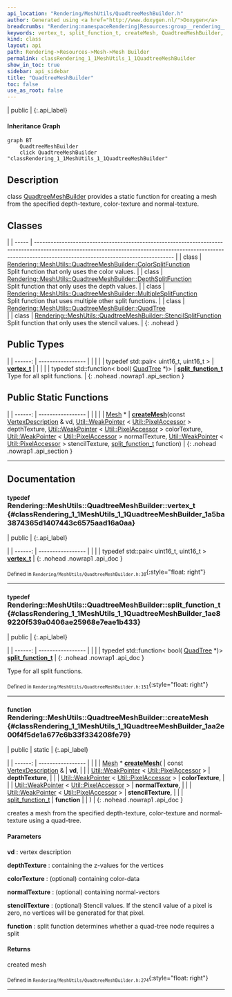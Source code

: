 ```yaml
---
api_location: "Rendering/MeshUtils/QuadtreeMeshBuilder.h"
author: Generated using <a href="http://www.doxygen.nl/">Doxygen</a>
breadcrumbs: "Rendering:namespaceRendering|Resources:group__rendering__resources|Mesh:group__mesh|Mesh Builder:group__mesh__builder"
keywords: vertex_t, split_function_t, createMesh, QuadtreeMeshBuilder, ~QuadtreeMeshBuilder, createDebugOutput
kind: class
layout: api
path: Rendering->Resources->Mesh->Mesh Builder
permalink: classRendering_1_1MeshUtils_1_1QuadtreeMeshBuilder
show_in_toc: true
sidebar: api_sidebar
title: "QuadtreeMeshBuilder"
toc: false
use_as_root: false
---
```


| public |
{:.api_label}

#### Inheritance Graph

```mermaid
graph BT
	QuadtreeMeshBuilder
	click QuadtreeMeshBuilder "classRendering_1_1MeshUtils_1_1QuadtreeMeshBuilder"
```

## Description



class [QuadtreeMeshBuilder](classRendering_1_1MeshUtils_1_1QuadtreeMeshBuilder) provides a static function for creating a mesh from the specified depth-texture, color-texture and normal-texture.



## Classes

|
| ----- | -------------------------------------------------------------------------------------------------------------------------------------------------------------------------------------------------------------- | 
| class | [Rendering::MeshUtils::QuadtreeMeshBuilder::ColorSplitFunction](classRendering_1_1MeshUtils_1_1QuadtreeMeshBuilder_1_1ColorSplitFunction) <br/> Split function that only uses the color values.                | 
| class | [Rendering::MeshUtils::QuadtreeMeshBuilder::DepthSplitFunction](classRendering_1_1MeshUtils_1_1QuadtreeMeshBuilder_1_1DepthSplitFunction) <br/> Split function that only uses the depth values.                | 
| class | [Rendering::MeshUtils::QuadtreeMeshBuilder::MultipleSplitFunction](classRendering_1_1MeshUtils_1_1QuadtreeMeshBuilder_1_1MultipleSplitFunction) <br/> Split function that uses multiple other split functions. | 
| class | [Rendering::MeshUtils::QuadtreeMeshBuilder::QuadTree](classRendering_1_1MeshUtils_1_1QuadtreeMeshBuilder_1_1QuadTree) <br/>                                                                                    | 
| class | [Rendering::MeshUtils::QuadtreeMeshBuilder::StencilSplitFunction](classRendering_1_1MeshUtils_1_1QuadtreeMeshBuilder_1_1StencilSplitFunction) <br/> Split function that only uses the stencil values.          | 
{: .nohead }

## Public Types

|
| ------: | ----------------- |
|  | |
| typedef std::pair< uint16_t, uint16_t > | **[vertex_t](#classRendering_1_1MeshUtils_1_1QuadtreeMeshBuilder_1a5ba3874365d1407443c6575aad16a0aa)**  |
|  | |
| typedef std::function< bool( [QuadTree](classRendering_1_1MeshUtils_1_1QuadtreeMeshBuilder_1_1QuadTree) *)> | **[split_function_t](#classRendering_1_1MeshUtils_1_1QuadtreeMeshBuilder_1ae89220f539a0406ae25968e7eae1b433)**  <br/> Type for all split functions. |
{: .nohead .nowrap1 .api_section }


## Public Static Functions

|
| ------: | ----------------- |
|  | |
| [Mesh](classRendering_1_1Mesh) * | **[createMesh](#classRendering_1_1MeshUtils_1_1QuadtreeMeshBuilder_1aa2e00f4f5de1a677c6b33f334208fe79)**(const [VertexDescription](classRendering_1_1VertexDescription) & vd,  [Util::WeakPointer](classUtil_1_1WeakPointer) < [Util::PixelAccessor](classUtil_1_1PixelAccessor) > depthTexture,  [Util::WeakPointer](classUtil_1_1WeakPointer) < [Util::PixelAccessor](classUtil_1_1PixelAccessor) > colorTexture,  [Util::WeakPointer](classUtil_1_1WeakPointer) < [Util::PixelAccessor](classUtil_1_1PixelAccessor) > normalTexture,  [Util::WeakPointer](classUtil_1_1WeakPointer) < [Util::PixelAccessor](classUtil_1_1PixelAccessor) > stencilTexture,  [split_function_t](classRendering_1_1MeshUtils_1_1QuadtreeMeshBuilder#classRendering_1_1MeshUtils_1_1QuadtreeMeshBuilder_1ae89220f539a0406ae25968e7eae1b433)  function) |
{: .nohead .nowrap1 .api_section }


-------------------------------------------------------------------

## Documentation

### <small>typedef</small><br/> Rendering::MeshUtils::QuadtreeMeshBuilder::vertex_t {#classRendering_1_1MeshUtils_1_1QuadtreeMeshBuilder_1a5ba3874365d1407443c6575aad16a0aa}

| public |
{:.api_label}

|
| ------: | ----------------- |
|  |
| typedef std::pair< uint16_t, uint16_t > **[vertex_t](#classRendering_1_1MeshUtils_1_1QuadtreeMeshBuilder_1a5ba3874365d1407443c6575aad16a0aa)**  |
{: .nohead .nowrap1 .api_doc }





<sub>Defined in `Rendering/MeshUtils/QuadtreeMeshBuilder.h:38`</sub>{:style="float: right"}

-------------------------------------------------------------------

### <small>typedef</small><br/> Rendering::MeshUtils::QuadtreeMeshBuilder::split_function_t {#classRendering_1_1MeshUtils_1_1QuadtreeMeshBuilder_1ae89220f539a0406ae25968e7eae1b433}

| public |
{:.api_label}

|
| ------: | ----------------- |
|  |
| typedef std::function< bool( [QuadTree](classRendering_1_1MeshUtils_1_1QuadtreeMeshBuilder_1_1QuadTree) *)> **[split_function_t](#classRendering_1_1MeshUtils_1_1QuadtreeMeshBuilder_1ae89220f539a0406ae25968e7eae1b433)**  |
{: .nohead .nowrap1 .api_doc }

Type for all split functions.





<sub>Defined in `Rendering/MeshUtils/QuadtreeMeshBuilder.h:151`</sub>{:style="float: right"}

-------------------------------------------------------------------

### <small>function</small><br/> Rendering::MeshUtils::QuadtreeMeshBuilder::createMesh {#classRendering_1_1MeshUtils_1_1QuadtreeMeshBuilder_1aa2e00f4f5de1a677c6b33f334208fe79}

| public | static |
{:.api_label}

|
| ------: | ----------------- |
|  |
| [Mesh](classRendering_1_1Mesh) * **[createMesh](#classRendering_1_1MeshUtils_1_1QuadtreeMeshBuilder_1aa2e00f4f5de1a677c6b33f334208fe79)**( | const [VertexDescription](classRendering_1_1VertexDescription) & | **vd**, |
| |  [Util::WeakPointer](classUtil_1_1WeakPointer) < [Util::PixelAccessor](classUtil_1_1PixelAccessor) > | **depthTexture**, |
| |  [Util::WeakPointer](classUtil_1_1WeakPointer) < [Util::PixelAccessor](classUtil_1_1PixelAccessor) > | **colorTexture**, |
| |  [Util::WeakPointer](classUtil_1_1WeakPointer) < [Util::PixelAccessor](classUtil_1_1PixelAccessor) > | **normalTexture**, |
| |  [Util::WeakPointer](classUtil_1_1WeakPointer) < [Util::PixelAccessor](classUtil_1_1PixelAccessor) > | **stencilTexture**, |
| |  [split_function_t](classRendering_1_1MeshUtils_1_1QuadtreeMeshBuilder#classRendering_1_1MeshUtils_1_1QuadtreeMeshBuilder_1ae89220f539a0406ae25968e7eae1b433)  | **function** |
|   ) |
{: .nohead .nowrap1 .api_doc }



creates a mesh from the specified depth-texture, color-texture and normal-texture using a quad-tree.


#### Parameters
**vd**
:  vertex description



**depthTexture**
:  containing the z-values for the vertices



**colorTexture**
:  (optional) containing color-data



**normalTexture**
:  (optional) containing normal-vectors



**stencilTexture**
:  (optional) Stencil values. If the stencil value of a pixel is zero, no vertices will be generated for that pixel.



**function**
:  split function determines whether a quad-tree node requires a split




#### Returns
created mesh





<sub>Defined in `Rendering/MeshUtils/QuadtreeMeshBuilder.h:274`</sub>{:style="float: right"}

-------------------------------------------------------------------

